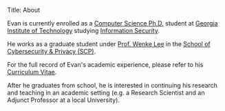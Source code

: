 Title: About

Evan is currently enrolled as a [Computer Science Ph.D.](http://www.cc.gatech.edu/phd-computer-science) student at [Georgia Institute of Technology](http://www.gatech.edu/) studying [Information Security](http://www.scs.gatech.edu/content/information-security).

He works as a graduate student under [Prof. Wenke Lee](http://wenke.gtisc.gatech.edu/) in the [School of Cybersecurity & Privacy (SCP)](https://scp.cc.gatech.edu/).

For the full record of Evan's academic experience, please refer to his [Curriculum Vitae](../Downing_CV.pdf).

After he graduates from school, he is interested in continuing his research and teaching in an academic setting (e.g. a Research Scientist and an Adjunct Professor at a local University).
